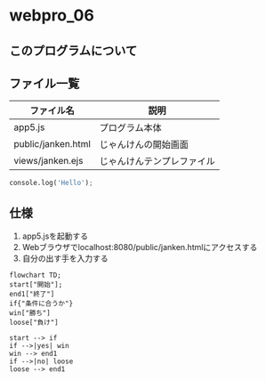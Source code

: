 # webpro_06

## このプログラムについて

## ファイル一覧
ファイル名|説明
-|-
app5.js|プログラム本体
public/janken.html|じゃんけんの開始画面
views/janken.ejs|じゃんけんテンプレファイル

```python
console.log('Hello');
```

## 仕様

1. app5.jsを起動する
1. Webブラウザでlocalhost:8080/public/janken.htmlにアクセスする
1. 自分の出す手を入力する

```mermaid
flowchart TD;
start["開始"];
end1["終了"]
if{"条件に合うか"}
win["勝ち"]
loose["負け"]

start --> if
if -->|yes| win
win --> end1
if -->|no| loose
loose --> end1

```